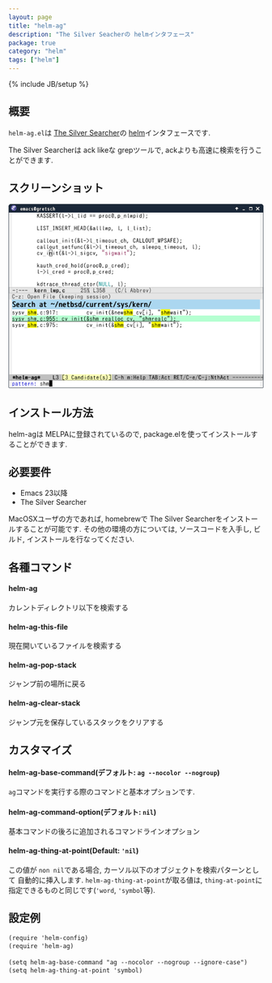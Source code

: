 ```yaml
---
layout: page
title: "helm-ag"
description: "The Silver Seacherの helmインタフェース"
package: true
category: "helm"
tags: ["helm"]
---
```

{% include JB/setup %}

## 概要

`helm-ag.el`は [The Silver Searcher](https://github.com/ggreer/the_silver_searcher)の [helm](https://github.com/emacs-helm/helm)インタフェースです.

The Silver Searcherは ack likeな grepツールで, ackよりも高速に検索を行うことができます.


## スクリーンショット

![helm-ag](/images/helm/helm-ag/helm-ag.png)


## インストール方法

helm-agは MELPAに登録されているので, package.elを使ってインストールすることができます.


## 必要要件

* Emacs 23以降
* The Silver Searcher

MacOSXユーザの方であれば, homebrewで The Silver Searcherをインストールすることが可能です.
その他の環境の方については, ソースコードを入手し, ビルド, インストールを行なってください.


## 各種コマンド

#### helm-ag

カレントディレクトリ以下を検索する

#### helm-ag-this-file

現在開いているファイルを検索する

#### helm-ag-pop-stack

ジャンプ前の場所に戻る

#### helm-ag-clear-stack

ジャンプ元を保存しているスタックをクリアする


## カスタマイズ

#### helm-ag-base-command(デフォルト: `ag --nocolor --nogroup`)

`ag`コマンドを実行する際のコマンドと基本オプションです.


#### helm-ag-command-option(デフォルト: `nil`)

基本コマンドの後ろに追加されるコマンドラインオプション


#### helm-ag-thing-at-point(Default: `'nil`)

この値が `non nil`である場合, カーソル以下のオブジェクトを検索パターンとして
自動的に挿入します. `helm-ag-thing-at-point`が取る値は, `thing-at-point`に
指定できるものと同じです(`'word`, `'symbol`等).


## 設定例

```common-lisp
(require 'helm-config)
(require 'helm-ag)

(setq helm-ag-base-command "ag --nocolor --nogroup --ignore-case")
(setq helm-ag-thing-at-point 'symbol)
```
